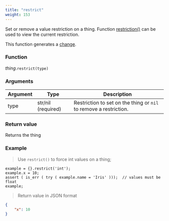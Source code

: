 ```yaml
---
title: "restrict"
weight: 153
---
```


Set or remove a value restriction on a thing. Function [restriction()](../restriction) can be used to view the current restriction.

This function generates a [change](../../../overview/changes).

### Function

*thing*.`restrict(type)`

### Arguments

Argument | Type | Description
-------- | ---- | -----------
type | str/nil (required) | Restriction to set on the thing or `nil` to remove a restriction.

### Return value

Returns the thing

### Example

> Use `restrict()` to force int values on a thing;

```thingsdb,json_response
example = {}.restrict('int');
example.x = 10;
assert ( is_err ( try ( example.name = 'Iris' )));  // values must be float
example;
```

> Return value in JSON format

```json
{
    "x": 10
}
```
